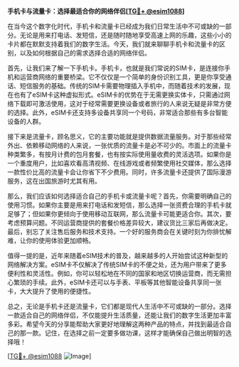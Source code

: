**手机卡与流量卡：选择最适合你的网络伴侣[[TG💪+ @esim1088](https://t.me/s/esim1088)]**

在当今这个数字化时代，手机卡和流量卡已经成为我们日常生活中不可或缺的一部分。无论是用来打电话、发短信，还是随时随地享受高速上网的乐趣，这些小小的卡片都在默默支持着我们的数字生活。今天，我们就来聊聊手机卡和流量卡的区别，以及如何根据自己的需求选择合适的网络伴侣。

首先，让我们来了解一下手机卡。手机卡，也就是我们常说的SIM卡，是连接你手机和运营商网络的重要桥梁。它不仅仅是一个简单的身份识别工具，更是你享受通话、短信服务的基础。传统的SIM卡需要物理插入手机中，而随着技术的发展，现在也有了eSIM卡这种虚拟形式。eSIM卡的优势在于无需更换实体卡，只需通过网络下载即可激活使用，这对于经常需要更换设备或者旅行的人来说无疑是非常方便的选择。此外，eSIM卡还支持多设备共享同一个号码，非常适合那些有多台智能设备的人群。

接下来是流量卡，顾名思义，它的主要功能就是提供数据流量服务。对于那些经常外出、依赖移动网络的人来说，一张优质的流量卡是必不可少的。市面上的流量卡种类繁多，有按月计费的包月套餐，也有按实际使用量收费的灵活选项。如果你是一个重度用户，比如喜欢看高清视频、在线游戏或者频繁使用社交媒体，那么选择一款性价比高的流量卡会让你省下不少费用。同时，许多流量卡还提供了国际漫游服务，这在出国旅游时尤其有用。

那么，我们应该如何选择适合自己的手机卡或流量卡呢？首先，你需要明确自己的使用习惯。如果你主要是用来打电话和发短信，那么选择一张资费合理的手机卡就足够了；但如果你更倾向于使用移动互联网，那么流量卡可能更适合你。其次，要考虑预算问题。不同运营商提供的套餐价格差异较大，建议货比三家后再做决定。最后，别忘了关注售后服务和技术支持。一个好的服务商会在关键时刻为你排忧解难，让你的使用体验更加顺畅。

值得一提的是，近年来随着eSIM技术的普及，越来越多的人开始尝试这种新型的网络解决方案。eSIM卡不仅解决了传统SIM卡的不便之处，还为用户带来了更多便利性和灵活性。例如，你可以轻松地在不同的国家和地区切换运营商，而无需担心繁琐的手续。此外，eSIM卡还可以与手表、平板等其他智能设备共享同一张卡，大大提升了使用的便捷性。

总之，无论是手机卡还是流量卡，它们都是现代人生活中不可或缺的一部分。选择一款适合自己的网络伴侣，不仅能提升生活质量，还能让我们的数字生活更加丰富多彩。希望今天的分享能帮助大家更好地理解这两种产品的特点，并找到最适合自己的那一款。记住，在选择之前一定要多做功课，这样才能确保自己做出明智的选择哦！

[[TG💪+ @esim1088](https://t.me/s/esim1088) ![Image](https://i.postimg.cc/4NQfJmqS/Snipaste-2025-05-13-00-14-12.png)]